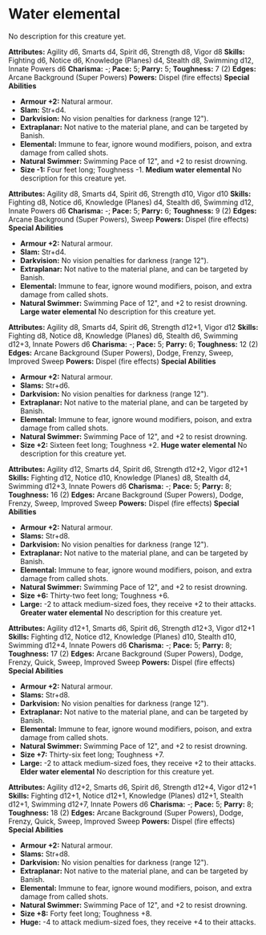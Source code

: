 # Water elemental

No description for this creature yet.

**Attributes:** Agility d6, Smarts d4, Spirit d6, Strength d8, Vigor d8
**Skills:** Fighting d6, Notice d6, Knowledge (Planes) d4, Stealth d8,
Swimming d12, Innate Powers d6
**Charisma:** -; **Pace:** 5; **Parry:** 5; **Toughness:** 7 (2)
**Edges:** Arcane Background (Super Powers)
**Powers:** Dispel (fire effects)
**Special Abilities**

- **Armour +2:** Natural armour.
- **Slam:** Str+d4.
- **Darkvision:** No vision penalties for darkness (range 12").
- **Extraplanar:** Not native to the material plane, and can be targeted
by Banish.
- **Elemental:** Immune to fear, ignore wound modifiers, poison, and
extra damage from called shots.
- **Natural Swimmer:** Swimming Pace of 12", and +2 to resist
drowning.
- **Size -1:** Four feet long; Toughness -1.
**Medium water elemental**
No description for this creature yet.

**Attributes:** Agility d8, Smarts d4, Spirit d6, Strength d10, Vigor
d10
**Skills:** Fighting d8, Notice d6, Knowledge (Planes) d4, Stealth d6,
Swimming d12, Innate Powers d6
**Charisma:** -; **Pace:** 5; **Parry:** 6; **Toughness:** 9 (2)
**Edges:** Arcane Background (Super Powers), Sweep
**Powers:** Dispel (fire effects)
**Special Abilities**

- **Armour +2:** Natural armour.
- **Slam:** Str+d4.
- **Darkvision:** No vision penalties for darkness (range 12").
- **Extraplanar:** Not native to the material plane, and can be targeted
by Banish.
- **Elemental:** Immune to fear, ignore wound modifiers, poison, and
extra damage from called shots.
- **Natural Swimmer:** Swimming Pace of 12", and +2 to resist
drowning.
**Large water elemental**
No description for this creature yet.

**Attributes:** Agility d8, Smarts d4, Spirit d6, Strength d12+1, Vigor
d12
**Skills:** Fighting d8, Notice d8, Knowledge (Planes) d6, Stealth d6,
Swimming d12+3, Innate Powers d6
**Charisma:** -; **Pace:** 5; **Parry:** 6; **Toughness:** 12 (2)
**Edges:** Arcane Background (Super Powers), Dodge, Frenzy, Sweep,
Improved Sweep
**Powers:** Dispel (fire effects)
**Special Abilities**

- **Armour +2:** Natural armour.
- **Slams:** Str+d6.
- **Darkvision:** No vision penalties for darkness (range 12").
- **Extraplanar:** Not native to the material plane, and can be targeted
by Banish.
- **Elemental:** Immune to fear, ignore wound modifiers, poison, and
extra damage from called shots.
- **Natural Swimmer:** Swimming Pace of 12", and +2 to resist
drowning.
- **Size +2:** Sixteen feet long; Toughness +2.
**Huge water elemental**
No description for this creature yet.

**Attributes:** Agility d12, Smarts d4, Spirit d6, Strength d12+2, Vigor
d12+1
**Skills:** Fighting d12, Notice d10, Knowledge (Planes) d8, Stealth d4,
Swimming d12+3, Innate Powers d6
**Charisma:** -; **Pace:** 5; **Parry:** 8; **Toughness:** 16 (2)
**Edges:** Arcane Background (Super Powers), Dodge, Frenzy, Sweep,
Improved Sweep
**Powers:** Dispel (fire effects)
**Special Abilities**

- **Armour +2:** Natural armour.
- **Slams:** Str+d8.
- **Darkvision:** No vision penalties for darkness (range 12").
- **Extraplanar:** Not native to the material plane, and can be targeted
by Banish.
- **Elemental:** Immune to fear, ignore wound modifiers, poison, and
extra damage from called shots.
- **Natural Swimmer:** Swimming Pace of 12", and +2 to resist
drowning.
- **Size +6:** Thirty-two feet long; Toughness +6.
- **Large:** -2 to attack medium-sized foes, they receive +2 to their
attacks.
**Greater water elemental**
No description for this creature yet.

**Attributes:** Agility d12+1, Smarts d6, Spirit d6, Strength d12+3,
Vigor d12+1
**Skills:** Fighting d12, Notice d12, Knowledge (Planes) d10, Stealth
d10, Swimming d12+4, Innate Powers d6
**Charisma:** -; **Pace:** 5; **Parry:** 8; **Toughness:** 17 (2)
**Edges:** Arcane Background (Super Powers), Dodge, Frenzy, Quick,
Sweep, Improved Sweep
**Powers:** Dispel (fire effects)
**Special Abilities**

- **Armour +2:** Natural armour.
- **Slams:** Str+d8.
- **Darkvision:** No vision penalties for darkness (range 12").
- **Extraplanar:** Not native to the material plane, and can be targeted
by Banish.
- **Elemental:** Immune to fear, ignore wound modifiers, poison, and
extra damage from called shots.
- **Natural Swimmer:** Swimming Pace of 12", and +2 to resist
drowning.
- **Size +7:** Thirty-six feet long; Toughness +7.
- **Large:** -2 to attack medium-sized foes, they receive +2 to their
attacks.
**Elder water elemental**
No description for this creature yet.

**Attributes:** Agility d12+2, Smarts d6, Spirit d6, Strength d12+4,
Vigor d12+1
**Skills:** Fighting d12+1, Notice d12+1, Knowledge (Planes) d12+1,
Stealth d12+1, Swimming d12+7, Innate Powers d6
**Charisma:** -; **Pace:** 5; **Parry:** 8; **Toughness:** 18 (2)
**Edges:** Arcane Background (Super Powers), Dodge, Frenzy, Quick,
Sweep, Improved Sweep
**Powers:** Dispel (fire effects)
**Special Abilities**

- **Armour +2:** Natural armour.
- **Slams:** Str+d8.
- **Darkvision:** No vision penalties for darkness (range 12").
- **Extraplanar:** Not native to the material plane, and can be targeted
by Banish.
- **Elemental:** Immune to fear, ignore wound modifiers, poison, and
extra damage from called shots.
- **Natural Swimmer:** Swimming Pace of 12", and +2 to resist
drowning.
- **Size +8:** Forty feet long; Toughness +8.
- **Huge:** -4 to attack medium-sized foes, they receive +4 to their
attacks.
